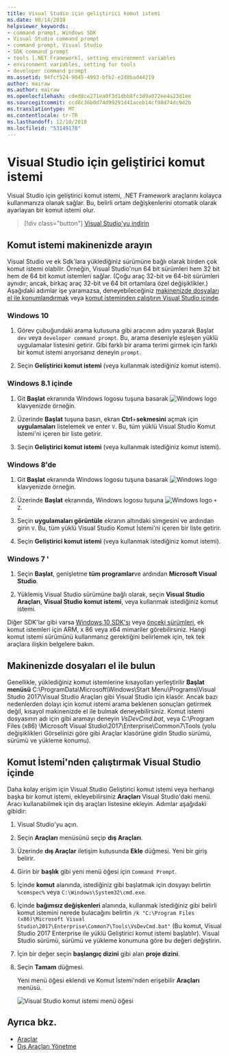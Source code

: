 ```yaml
---
title: Visual Studio için geliştirici komut istemi
ms.date: 08/14/2018
helpviewer_keywords:
- command prompt, Windows SDK
- Visual Studio command prompt
- command prompt, Visual Studio
- SDK command prompt
- tools [.NET Framework], setting environment variables
- environment variables, setting for tools
- developer command prompt
ms.assetid: 94fcf524-9045-4993-bfb2-e2d8bad44219
author: mairaw
ms.author: mairaw
ms.openlocfilehash: cded8ce271ea0f3d1dbb8fc3d9a072ee4a23d1ee
ms.sourcegitcommit: ccd8c36b0d74d99291d41aceb14cf98d74dc9d2b
ms.translationtype: MT
ms.contentlocale: tr-TR
ms.lasthandoff: 12/10/2018
ms.locfileid: "53149178"
---
```

# <a name="developer-command-prompt-for-visual-studio"></a>Visual Studio için geliştirici komut istemi

Visual Studio için geliştirici komut istemi, .NET Framework araçlarını kolayca kullanmanıza olanak sağlar. Bu, belirli ortam değişkenlerini otomatik olarak ayarlayan bir komut istemi olur.

> [!div class="button"]
> [Visual Studio'yu indirin](https://visualstudio.microsoft.com/downloads/?utm_medium=microsoft&utm_source=docs.microsoft.com&utm_campaign=button+cta&utm_content=download+vs2017)

## <a name="search-for-the-command-prompt-on-your-machine"></a>Komut istemi makinenizde arayın

Visual Studio ve ek Sdk'lara yüklediğiniz sürümüne bağlı olarak birden çok komut istemi olabilir. Örneğin, Visual Studio'nun 64 bit sürümleri hem 32 bit hem de 64 bit komut istemleri sağlar. (Çoğu araç 32-bit ve 64-bit sürümleri aynıdır; ancak, birkaç araç 32-bit ve 64 bit ortamlara özel değişiklikler.) Aşağıdaki adımlar işe yaramazsa, deneyebileceğiniz [makinenizde dosyaları el ile konumlandırmak](#manually-locate-the-files-on-your-machine) veya [komut isteminden çalıştırın Visual Studio içinde](#run-the-command-prompt-from-inside-visual-studio).

### <a name="in-windows-10"></a>Windows 10

1. Görev çubuğundaki arama kutusuna gibi aracının adını yazarak Başlat `dev` veya `developer command prompt`. Bu, arama deseniyle eşleşen yüklü uygulamalar listesini getirir. Gibi farklı bir arama terimi girmek için farklı bir komut istemi arıyorsanız deneyin `prompt`.

2. Seçin **Geliştirici komut istemi** (veya kullanmak istediğiniz komut istemi).

### <a name="in-windows-81"></a>Windows 8.1 içinde

1. Git **Başlat** ekranında Windows logosu tuşuna basarak ![Windows logo](../get-started/media/windowskeyboardlogo.png "Windowskeyboardlogo") klavyenizde örneğin.

2. Üzerinde **Başlat** tuşuna basın, ekran **Ctrl**+**sekmesini** açmak için **uygulamaları** listelemek ve enter `V`. Bu, tüm yüklü Visual Studio Komut İstemi'ni içeren bir liste getirir.

3. Seçin **Geliştirici komut istemi** (veya kullanmak istediğiniz komut istemi).

### <a name="in-windows-8"></a>Windows 8'de

1. Git **Başlat** ekranında Windows logosu tuşuna basarak ![Windows logo](../get-started/media/windowskeyboardlogo.png "Windowskeyboardlogo") klavyenizde örneğin.

2. Üzerinde **Başlat** ekranında, Windows logosu tuşuna ![Windows logo](../get-started/media/windowskeyboardlogo.png "Windowskeyboardlogo") `+ Z`.

3. Seçin **uygulamaları görüntüle** ekranın altındaki simgesini ve ardından girin `V`. Bu, tüm yüklü Visual Studio Komut İstemi'ni içeren bir liste getirir.

4. Seçin **Geliştirici komut istemi** (veya kullanmak istediğiniz komut istemi).

### <a name="in-windows-7"></a>Windows 7 '

1. Seçin **Başlat**, genişletme **tüm programlar**ve ardından **Microsoft Visual Studio**.

2. Yüklemiş Visual Studio sürümüne bağlı olarak, seçin **Visual Studio Araçları**, **Visual Studio komut istemi**, veya kullanmak istediğiniz komut istemi.

Diğer SDK'lar gibi varsa [Windows 10 SDK'sı](https://developer.microsoft.com/windows/downloads/windows-10-sdk) veya [önceki sürümleri](https://developer.microsoft.com/windows/downloads/sdk-archive), ek komut istemleri için ARM, x 86 veya x64 mimariler görebilirsiniz. Hangi komut istemi sürümünü kullanmanız gerektiğini belirlemek için, tek tek araçlara ilişkin belgelere bakın.

## <a name="manually-locate-the-files-on-your-machine"></a>Makinenizde dosyaları el ile bulun

Genellikle, yüklediğiniz komut istemlerine kısayolları yerleştirilir **Başlat menüsü** C:\ProgramData\Microsoft\Windows\Start Menu\Programs\Visual Studio 2017\Visual Studio Araçları gibi Visual Studio için klasör. Ancak bazı nedenlerden dolayı için komut istemi arama beklenen sonuçları getirmek değil, kısayol makinenizde el ile bulmak deneyebilirsiniz. Komut istemi dosyasının adı için gibi aramayı deneyin *VsDevCmd.bat*, veya C:\Program Files (x86) \Microsoft Visual Studio\2017\Enterprise\Common7\Tools (yolu değişiklikleri Görselinizi göre gibi Araçlar klasörüne gidin Studio sürümü, sürümü ve yükleme konumu).

## <a name="run-the-command-prompt-from-inside-visual-studio"></a>Komut İstemi'nden çalıştırmak Visual Studio içinde

Daha kolay erişim için Visual Studio Geliştirici komut istemi veya herhangi başka bir komut istemi, ekleyebilirsiniz **Araçları** Visual Studio'daki menü. Aracı kullanabilmek için dış araçları listesine ekleyin. Adımlar aşağıdaki gibidir:

1. Visual Studio'yu açın.

2. Seçin **Araçları** menüsünü seçip **dış Araçları**.

3. Üzerinde **dış Araçlar** iletişim kutusunda **Ekle** düğmesi. Yeni bir giriş belirir.

4. Girin bir **başlık** gibi yeni menü öğesi için `Command Prompt`.

5. İçinde **komut** alanında, istediğiniz gibi başlatmak için dosyayı belirtin `%comspec%` veya `C:\Windows\System32\cmd.exe`.

6. İçinde **bağımsız değişkenleri** alanında, kullanmak istediğiniz gibi belirli komut istemini nerede bulacağını belirtin `/k "C:\Program Files (x86)\Microsoft Visual Studio\2017\Enterprise\Common7\Tools\VsDevCmd.bat"` (Bu komut, Visual Studio 2017 Enterprise ile yüklü Geliştirici komut istemi başlatılır). Visual Studio sürümü, sürümü ve yükleme konumuna göre bu değeri değiştirin.

7. İçin bir değer seçin **başlangıç dizini** gibi alan **proje dizini**.

8. Seçin **Tamam** düğmesi.

   Yeni menü öğesi eklendi ve Komut İstemi'nden erişebilir **Araçları** menüsü.

   ![Visual Studio komut istemi menü öğesi](media/command-prompt-vs-menu.png)

## <a name="see-also"></a>Ayrıca bkz.

- [Araçlar](../../../docs/framework/tools/index.md)
- [Dış Araçları Yönetme](/visualstudio/ide/managing-external-tools)
